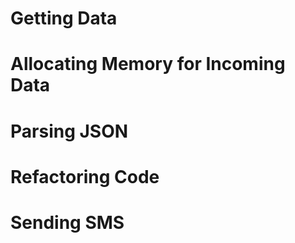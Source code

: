 # Getting Data

# Allocating Memory for Incoming Data

# Parsing JSON

# Refactoring Code

# Sending SMS

